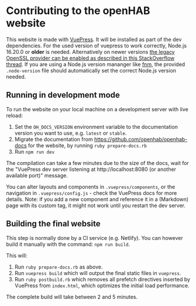 # Contributing to the openHAB website

This website is made with [VuePress](https://vuepress.vuejs.org/).
It will be installed as part of the dev dependencies.
For the used version of vuepress to work correctly, Node.js 16.20.0 or **older** is needed. Alternatively on newer versions [the legacy OpenSSL provider can be enabled as described in this StackOverflow thread](https://stackoverflow.com/questions/69692842/error-message-error0308010cdigital-envelope-routinesunsupported).
If you are using a Node.js version mananger like [fnm](https://github.com/Schniz/fnm), the provided `.node-version` file should automatically set the correct Node.js version needed.


## Running in development mode

To run the website on your local machine on a development server with live reload:

1. Set the `OH_DOCS_VERSION` environment variable to the documentation version you want to use, e.g. `latest` or `stable`.
2. Migrate the documentation from https://github.com/openhab/openhab-docs for the website, by running `ruby prepare-docs.rb`
3. Run `npm run dev`

The compilation can take a few minutes due to the size of the docs, wait for the "VuePress dev server listening at http://localhost:8080 (or another available port)" message.

You can alter layouts and components in `.vuepress/components`, or the navigation in `.vuepress/config.js` - check the VuePress docs for more details. Note: if you add a new component and reference it in a (Markdown) page with its custom tag, it might not work until you restart the dev server.

## Building the final website

This step is normally done by a CI service (e.g. Netlify).
You can however build it manually with the command: `npm run build`.

This will:

1. Run `ruby prepare-docs.rb` as above.
2. Run `vuepress build` which will output the final static files in `vuepress`.
3. Run `ruby postbuild.rb` which removes all prefetch directives inserted by VuePress from `index.html`, which optimizes the initial load performance.

The complete build will take between 2 and 5 minutes.
